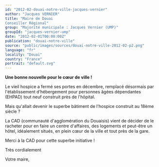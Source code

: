 ```yaml
---
id: "2012-02-douai-notre-ville-jacques-vernier"
author: "Jacques VERNIER"
title: "Maire de Douai
Conseiller Régional"
group: "Majorité municipale : Jacques Vernier (UMP)"
groupId: "jacques-vernier-ump"
date: "2012-02-01T00:00:00Z"
publication: "douai-notre-ville"
source: "public/images/sources/douai-notre-ville-2012-02-p2.png"
language: "fr"
locality: "Douai"
country: "France"
portrait: "default.svg"
---
```


**Une bonne nouvelle pour le cœur de ville !**

Le vieil hospice a fermé ses portes en décembre, remplacé  désormais par l'établissement d’hébergement pour personnes âgées  dépendantes (EHPAD) tout neuf construit près de l'hôpital.

Mais qu'allait devenir le superbe bâtiment de l'hospice construit au 18ème siècle ?

La CAD (communauté d'agglomération du Douaisis) vient de décider de le racheter pour en faire un centre d'affaires, des logements et peut-être un hôtel, idéalement situés, en plein cœur de la ville et tout près de la gare.

Merci à la CAD pour cette superbe initiative !

Très cordialement

Votre maire,
